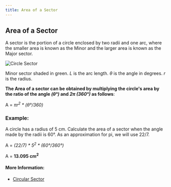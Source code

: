 ```yaml
---
title: Area of a Sector
---
```


## Area of a Sector
A sector is the portion of a circle enclosed by two radii and one arc, where the smaller area is known as the Minor and the larger area is known as the Major sector. 

![Circle Sector](https://upload.wikimedia.org/wikipedia/commons/d/da/Circle_arc.svg "A circle showing Minor and Major sector")

Minor sector shaded in green. 
*L* is the arc length.
*θ* is the angle in degrees.
*r* is the radius.

**The Area of a sector can be obtained by multiplying the circle's area by the ratio of the angle *(θ°)* and *2π (360°)* as follows**:

A = *πr<sup>2</sup> * (θ°/360)*

### Example:

A circle has a radius of 5 cm. Calculate the area of a sector when the angle made by the radii is 60°. As an approximation for pi, we will use 22/7.

A = *(22/7) * 5<sup>2</sup> * (60°/360°)*

A = **13.095 cm<sup>2</sup>**

#### More Information:

- [Circular Sector](https://en.wikipedia.org/wiki/Circular_sector)
